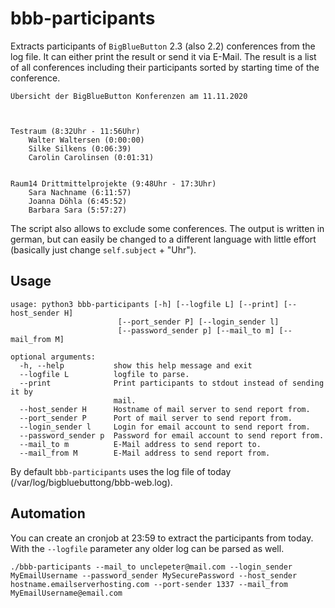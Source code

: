 # bbb-participants
Extracts participants of `BigBlueButton` 2.3 (also 2.2) conferences from the log file.
It can either print the result or send it via E-Mail.
The result is a list of all conferences including their participants sorted by starting time of the conference.


```plain
Übersicht der BigBlueButton Konferenzen am 11.11.2020



Testraum (8:32Uhr - 11:56Uhr)
	Walter Waltersen (0:00:00)
	Silke Silkens (0:06:39)
	Carolin Carolinsen (0:01:31)


Raum14 Drittmittelprojekte (9:48Uhr - 17:3Uhr)
	Sara Nachname (6:11:57)
	Joanna Döhla (6:45:52)
	Barbara Sara (5:57:27)

```


The script also allows to exclude some conferences.
The output is written in german, but can easily be changed to a different language with little effort (basically just change `self.subject` + "Uhr").

## Usage

```console
usage: python3 bbb-participants [-h] [--logfile L] [--print] [--host_sender H]
                        [--port_sender P] [--login_sender l]
                        [--password_sender p] [--mail_to m] [--mail_from M]

optional arguments:
  -h, --help           show this help message and exit
  --logfile L          logfile to parse.
  --print              Print participants to stdout instead of sending it by
                       mail.
  --host_sender H      Hostname of mail server to send report from.
  --port_sender P      Port of mail server to send report from.
  --login_sender l     Login for email account to send report from.
  --password_sender p  Password for email account to send report from.
  --mail_to m          E-Mail address to send report to.
  --mail_from M        E-Mail address to send report from.

```



By default `bbb-participants` uses the log file of today (/var/log/bigbluebuttong/bbb-web.log). 

## Automation
You can create an cronjob at 23:59 to extract the participants from today.
With the `--logfile` parameter any older log can be parsed as well.
```console
./bbb-participants --mail_to unclepeter@mail.com --login_sender MyEmailUsername --password_sender MySecurePassword --host_sender hostname.emailserverhosting.com --port-sender 1337 --mail_from MyEmailUsername@email.com 
```
